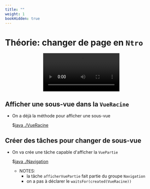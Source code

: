 ```yaml
---
title: ""
weight: 1
bookHidden: true
---
```



# Théorie: changer de page en `Ntro`

<center>
<video width="50%" src="changer_page.mp4" type="video/mp4" controls>
</center>

## Afficher une sous-vue dans la `VueRacine`

* On a déjà la méthode pour afficher une sous-vue

    $[java ./VueRacine]()

## Créer des tâches pour changer de sous-vue


* On va crée une tâche capable d'afficher la `VuePartie`

    $[java ./Navigation]()


    * NOTES:
        * la tâche `afficherVuePartie` fait partie du groupe `Navigation`
        * on a pas à déclarer le `waitsFor(created(VueRacine))`
